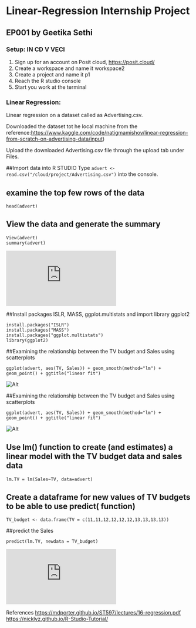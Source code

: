 # Linear-Regression Internship Project

## EP001 by Geetika Sethi

### Setup: IN CD V VECI

1. Sign up for an account on Posit cloud, https://posit.cloud/
2. Create a workspace and name it workspace2
3. Create a project and name it p1
4. Reach the R studio console
5. Start you work at the terminal

### Linear Regression:
Linear regression on a dataset called as Advertising.csv.

Downloaded the dataset tot he local machine from the reference:https://www.kaggle.com/code/natigmamishov/linear-regression-from-scratch-on-advertising-data/input)

Upload the downloaded Advertising.csv file through the upload tab under Files. 

##Import data into R STUDIO
Type `advert <- read.csv("/cloud/project/Advertising.csv")` into the console.

## examine the top few rows of the data

```
head(advert)
```


## View the data and generate the summary

```
View(advert)
summary(advert)
```
![Alt](https://github.com/geetika/geetika_Linear-Regression-in-R/images/summary.txt)



##Install packages ISLR, MASS, ggplot.multistats and import library ggplot2

```
install.packages("ISLR")
install.packages("MASS")
install.packages("ggplot.multistats")
library(ggplot2)
```


##Examining the relationship between the TV budget and Sales using scatterplots

```
ggplot(advert, aes(TV, Sales)) + geom_smooth(method="lm") +
geom_point() + ggtitle("linear fit")
```
![Alt](https://github.com/geetika/geetika_Linear-Regression-in-R/images/scatterplot_TVbudget_Sales.png)



##Examining the relationship between the TV budget and Sales using scatterplots

```
ggplot(advert, aes(TV, Sales)) + geom_smooth(method="lm") +
geom_point() + ggtitle("linear fit")
```
![Alt](https://github.com/geetika/geetika_Linear-Regression-in-R/images/scatterplot_TVbudget_Sales.png)


## Use lm() function to create (and estimates) a linear model with the TV budget data and sales data

```
lm.TV = lm(Sales~TV, data=advert)
```


## Create a dataframe for new values of TV budgets to be able to use predict( function)
```
TV_budget <- data.frame(TV = c(11,11,12,12,12,12,13,13,13,13))
```

##predict the Sales
```
predict(lm.TV, newdata = TV_budget)
```
![Alt](https://github.com/geetika/geetika_Linear-Regression-in-R/images/salespredictions.txt)


References
https://mdporter.github.io/ST597/lectures/16-regression.pdf
https://nicklyz.github.io/R-Studio-Tutorial/




